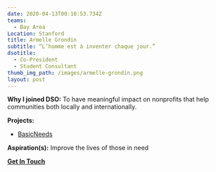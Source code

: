 ```yaml
---
date: 2020-04-13T00:10:53.734Z
teams:
  - Bay Area
Location: Stanford
title: Armelle Grondin
subtitle: “L’homme est à inventer chaque jour.”
dsotitle:
  - Co-President
  - Student Consultant
thumb_img_path: /images/armelle-grondin.png
layout: post
---
```

**Why I joined DSO:** To have meaningful impact on nonprofits that help communities both locally and internationally.

**Projects:**

- [BasicNeeds](https://www.basicneeds.org/)

**Aspiration(s):** Improve the lives of those in need

**[Get In Touch](mailto:agrondin@dsoglobal.org)**